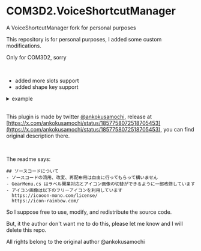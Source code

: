 # COM3D2.VoiceShortcutManager
A VoiceShortcutManager fork for personal purposes

This repository is for personal purposes, I added some custom modifications.

Only for COM3D2, sorry

<br>

- added more slots support
- added shape key support

<details>

<summary>example</summary>

Use voice to control my [facehugger mod](https://mega.nz/folder/U6Jy0a6a#Pv5G9G_J5zoYc46TVmz6iA): 

just say `butt facehugger` to wear, and say `Facehugger ready` and `Facehugger animation` to let it move

VoiceConfig.xml
```
    <propVoiceList>
        <PropVoiceInfo>
            <voice>
                <string>butt facehugger</string>
            </voice>
            <props>
                <PropInfo>
                    <mpn>accanl</mpn>
                    <filename>InoryS_FaceHugger_蟲姦_accanl_z1.menu</filename>
                    <temp>false</temp>
                </PropInfo>
            </props>
            <masks>
                <MaskInfo>
                    <slot>accAnl</slot>
                    <visible>true</visible>
                </MaskInfo>
            </masks>
        </PropVoiceInfo>
        <PropVoiceInfo>
            <voice>
                <string>cancle butt facehugger</string>
            </voice>
            <props>
                <PropInfo>
                    <mpn>accanl</mpn>
                    <filename>_i_accanl_del.menu</filename>
                    <temp>false</temp>
                </PropInfo>
            </props>
            <masks>
                <MaskInfo>
                    <slot>accAnl</slot>
                    <visible>true</visible>
                </MaskInfo>
            </masks>
        </PropVoiceInfo>
    </propVoiceList>

<!-- Features added in this version -->
    <shapeKeyList>
        <ShapeKeyInfo>
            <shapeKey>facehugger_ready</shapeKey>
            <value>1</value>
            <voice>
                <string>Facehugger ready</string>
                <string>Facehugger ready to insert</string>
            </voice>
        </ShapeKeyInfo>
        <ShapeKeyInfo>
            <shapeKey>facehugger_ready</shapeKey>
            <value>0</value>
            <voice>
                <string>Facehugger cancel ready</string>
                <string>Facehugger cancel ready to insert</string>
                <string>Cancel Facehugger ready to insert</string>
            </voice>
        </ShapeKeyInfo>
        <ShapeKeyInfo>
            <shapeKey>facehugger_insert</shapeKey>
            <value>1</value>
            <voice>
                  <string>Facehugger insert</string>
            </voice>
        </ShapeKeyInfo>
        <ShapeKeyInfo>
            <shapeKey>facehugger_insert</shapeKey>
            <value>0</value>
            <voice>
                <string>Cancel facehugger insert</string>
            </voice>
        </ShapeKeyInfo>
    </shapeKeyList>


    <shapeKeyAnimationList>
        <ShapeKeyAnimationInfo>
            <shapeKey>facehugger_insert</shapeKey>
            <min>0</min>
            <max>1</max>
            <speed>0.5</speed>
            <startVoice>
                <string>Facehugger insert animation</string>
                <string>Facehugger animation</string>
            </startVoice>
            <stopVoice>
                <string>Cancel facehugger insert animation</string>
                <string>Cancel facehugger animation</string>
            </stopVoice>
        </ShapeKeyAnimationInfo>
    </shapeKeyAnimationList>
```

</details>



<br>


This plugin is made by twitter [@ankokusamochi](https://x.com/ankokusamochi), release at [https://x.com/ankokusamochi/status/1857758072518705453](https://x.com/ankokusamochi/status/1857758072518705453), you can find original description there.

<br>

The readme says:
```
## ソースコードについて
- ソースコードの流用、改変、再配布用は自由に行ってもらって構いません
- GearMenu.cs はラベル開業対応とアイコン画像の切替ができるように一部改修しています
- アイコン画像は以下のフリーアイコンを利用しています
  https://icooon-mono.com/license/
  https://icon-rainbow.com/
```
So I suppose free to use, modify, and redistribute the source code.

But, it the author don't want me to do this, please let me know and I will delete this repo.

All rights belong to the original author @ankokusamochi
